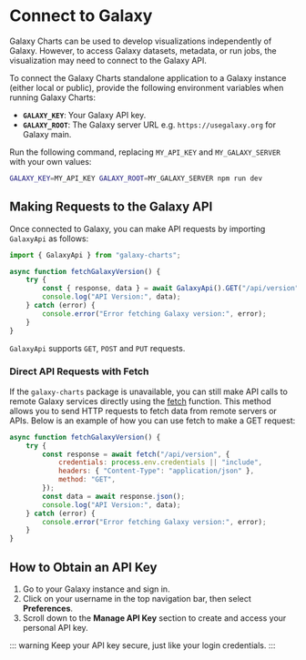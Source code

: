 # Connect to Galaxy

Galaxy Charts can be used to develop visualizations independently of Galaxy. However, to access Galaxy datasets, metadata, or run jobs, the visualization may need to connect to the Galaxy API.

To connect the Galaxy Charts standalone application to a Galaxy instance (either local or public), provide the following environment variables when running Galaxy Charts:

- **`GALAXY_KEY`**: Your Galaxy API key.
- **`GALAXY_ROOT`**: The Galaxy server URL e.g. `https://usegalaxy.org` for Galaxy main.

Run the following command, replacing `MY_API_KEY` and `MY_GALAXY_SERVER` with your own values:

```bash
GALAXY_KEY=MY_API_KEY GALAXY_ROOT=MY_GALAXY_SERVER npm run dev
```

## Making Requests to the Galaxy API

Once connected to Galaxy, you can make API requests by importing `GalaxyApi` as follows:

```javascript
import { GalaxyApi } from "galaxy-charts";

async function fetchGalaxyVersion() {
    try {
        const { response, data } = await GalaxyApi().GET("/api/version");
        console.log("API Version:", data);
    } catch (error) {
        console.error("Error fetching Galaxy version:", error);
    }
}
```

`GalaxyApi` supports `GET`, `POST` and `PUT` requests.

### Direct API Requests with Fetch
If the `galaxy-charts` package is unavailable, you can still make API calls to remote Galaxy services directly using the [fetch](https://developer.mozilla.org/en-US/docs/Web/API/Fetch_API/Using_Fetch) function. This method allows you to send HTTP requests to fetch data from remote servers or APIs. Below is an example of how you can use fetch to make a GET request:

```javascript
async function fetchGalaxyVersion() {
    try {
        const response = await fetch("/api/version", {
            credentials: process.env.credentials || "include",
            headers: { "Content-Type": "application/json" },
            method: "GET",
        });
        const data = await response.json();
        console.log("API Version:", data);
    } catch (error) {
        console.error("Error fetching Galaxy version:", error);
    }
}
```

## How to Obtain an API Key

1. Go to your Galaxy instance and sign in.
2. Click on your username in the top navigation bar, then select **Preferences**.
3. Scroll down to the **Manage API Key** section to create and access your personal API key.

::: warning
Keep your API key secure, just like your login credentials.
:::
